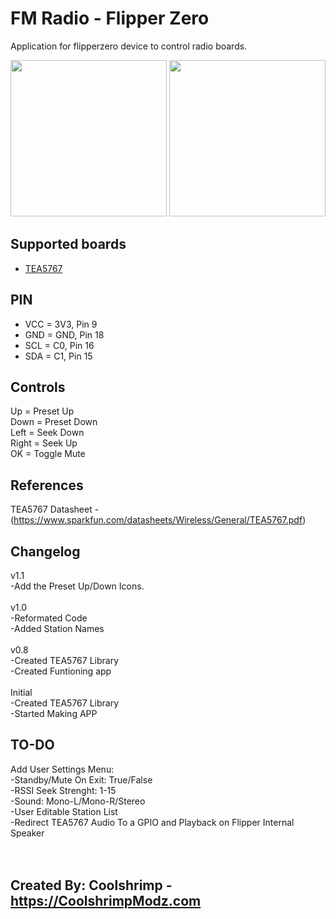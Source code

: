 # FM Radio - Flipper Zero
Application for flipperzero device to control radio boards.

<img src="https://github.com/coolshrimp/flipperzero-firmware-wPlugins/blob/420/applications/external/fm_radio/img/Screenshot1.png" width="250">
<img src="https://github.com/coolshrimp/flipperzero-firmware-wPlugins/blob/420/applications/external/fm_radio/img/Screenshot2.png" width="250">

## Supported boards
* [TEA5767](https://www.sparkfun.com/datasheets/Wireless/General/TEA5767.pdf)

## PIN
 - VCC = 3V3, Pin 9
 - GND = GND, Pin 18
 - SCL = C0, Pin 16
 - SDA = C1, Pin 15

## Controls
Up = Preset Up<br>
Down = Preset Down<br>
Left = Seek Down<br>
Right = Seek Up<br>
OK = Toggle Mute

## References
TEA5767 Datasheet - (https://www.sparkfun.com/datasheets/Wireless/General/TEA5767.pdf)


## Changelog
v1.1<br>
-Add the Preset Up/Down Icons.<br>
<br>
v1.0<br>
-Reformated Code<br>
-Added Station Names<br>
<br>
v0.8<br>
-Created TEA5767 Library<br>
-Created Funtioning app<br>
<br>
Initial<br>
-Created TEA5767 Library<br>
-Started Making APP<br>

## TO-DO
Add User Settings Menu: <br>
-Standby/Mute On Exit: True/False<br>
-RSSI Seek Strenght: 1-15<br>
-Sound: Mono-L/Mono-R/Stereo<br>
-User Editable Station List<br>
-Redirect TEA5767 Audio To a GPIO and Playback on Flipper Internal Speaker<br>
<br><br>
## Created By: Coolshrimp - https://CoolshrimpModz.com
